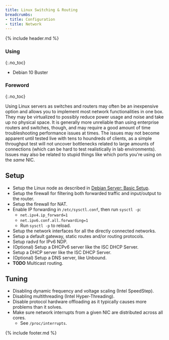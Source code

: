 ```yaml
---
title: Linux Switching & Routing
breadcrumbs:
- title: Configuration
- title: Network
---
```

{% include header.md %}

### Using
{:.no_toc}

- Debian 10 Buster

### Foreword
{:.no_toc}

Using Linux servers as switches and routers may often be an inexpensive option and
allows you to implement most network functionalities in one box.
They may be virtualized to possibly reduce power usage and noise and take up no physical space.
It is generally more unreliable than using enterprise routers and switches, though,
and may require a good amount of time troubleshooting performance issues at times.
The issues may not become apparent until tested live with tens to houndreds of clients,
as a simple throughput test will not uncover bottlenecks related to large amounts of connections
(which can be hard to test realistically in lab environments).
Issues may also be related to stupid things like which ports you're using on the *same* NIC.

## Setup

- Setup the Linux node as described in [Debian Server: Basic Setup](/config/linux-server/debian-server/#basic-setup).
- Setup the firewall for filtering both forwarded traffic and input/output to the router.
- Setup the firewall for NAT.
- Enable IP forwarding in `/etc/sysctl.conf`, then run `sysctl -p`:
  - `net.ipv4.ip_forward=1`
  - `net.ipv6.conf.all.forwarding=1`
  - Run `sysctl -p` to reload.
- Setup the network interfaces for all the directly connected networks.
- Setup a default gateway, static routes and/or routing protocols.
- Setup radvd for IPv6 NDP.
- (Optional) Setup a DHCPv6 server like the ISC DHCP Server.
- Setup a DHCP server like the ISC DHCP Server.
- (Optional) Setup a DNS server, like Unbound.
- **TODO** Multicast routing.

## Tuning

- Disabling dynamic frequency and voltage scaling (Intel SpeedStep).
- Disabling multithreading (Intel Hyper-Threading).
- Disable protocol hardware offloading as it typically causes more problems than it solves.
- Make sure network interrupts from a given NIC are distributed across all cores.
    - See `/proc/interrupts`.

{% include footer.md %}
